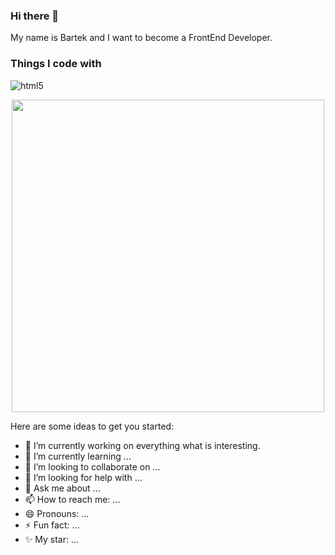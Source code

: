 ### Hi there 👋

My name is Bartek and I want to become a FrontEnd Developer. 

<h3>Things I code with</h3>
<p>
  <img alt="html5" src="https://img.shields.io/badge/-HTML5-blue?style=for-the-badge&logo=html5" />
 
</p>

<div id="header" align="center">
  <img src="https://media.giphy.com/media/26tn33aiTi1jkl6H6/giphy.gif" width="500"/>
</div>
  

Here are some ideas to get you started:

- 🔭 I’m currently working on everything what is interesting.
- 🌱 I’m currently learning ...
- 👯 I’m looking to collaborate on ...
- 🤔 I’m looking for help with ...
- 💬 Ask me about ...
- 📫 How to reach me: ...
- 😄 Pronouns: ...
- ⚡ Fun fact: ...
- ✨ My star: ...

